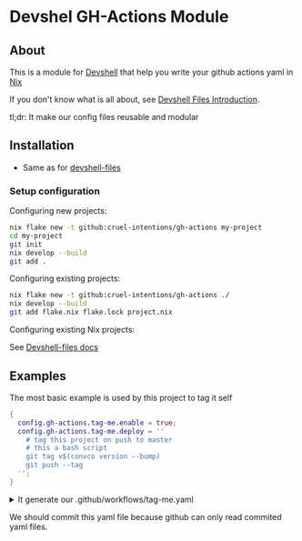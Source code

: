 # Devshel GH-Actions Module
## About

This is a module for [Devshell](https://github.com/numtide/devshell) that help you write your github actions yaml in [Nix](https://nixos.org/guides/how-nix-works.html)

If you don't know what is all about, see [Devshell Files Introduction](https://github.com/cruel-intentions/devshell-files).

tl;dr: It make our config files reusable and modular

## Installation

- Same as for [devshell-files](/cruel-intentions/devshell-files#instructions)

### Setup configuration

Configuring new projects:

```sh
nix flake new -t github:cruel-intentions/gh-actions my-project
cd my-project
git init
nix develop --build
git add .
```

Configuring existing projects:

```sh
nix flake new -t github:cruel-intentions/gh-actions ./
nix develop --build
git add flake.nix flake.lock project.nix
```

Configuring existing Nix projects:

See [Devshell-files docs](https://github.com/cruel-intentions/devshell-files#sharing-our-module)

## Examples

The most basic example is used by this project to tag it self

```nix
{
  config.gh-actions.tag-me.enable = true;
  config.gh-actions.tag-me.deploy = ''
    # tag this project on push to master
    # this a bash script
    git tag v$(convco version --bump)
    git push --tag
  '';
}

```

<details>
<summary>It generate our .github/workflows/tag-me.yaml</summary>
<br>

```yaml
jobs:
  tag-me:
    runs-on: ubuntu-latest
    steps:
      - uses: actions/checkout@v2.4.0
        with:
          fetch-depth: 0
      - uses: cachix/install-nix-action@v15
        with:
          extra_nix_config: |
            access-tokens = github.com=${{ secrets.GITHUB_TOKEN }}
          nix_path: channel:nixos-unstable
      - name: Deploy
        run: nix develop --command gh-actions-tag-me-deploy
"on":
  push:
    branches:
      - master

```

</details>


We should commit this yaml file because github can only read commited yaml files.
